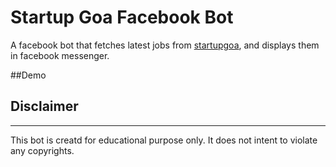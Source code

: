 # Startup Goa Facebook  Bot

A facebook bot that fetches latest jobs from [startupgoa](http://startupgoa.org/jobs/),
and displays them in facebook messenger.

##Demo

## Disclaimer
<hr>
This bot is creatd for educational purpose only. It does not intent to violate any copyrights.

   
